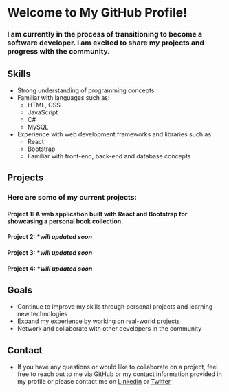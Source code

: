# Welcome to My GitHub Profile!
### I am currently in the process of transitioning to become a software developer. I am excited to share my projects and progress with the community.

## Skills
- Strong understanding of programming concepts
- Familiar with languages such as:
  - HTML, CSS
  - JavaScript
  - C#
  - MySQL
- Experience with web development frameworks and libraries such as:
  - React
  - Bootstrap
  - Familiar with front-end, back-end and database concepts
## Projects
### Here are some of my current projects:

#### Project 1: A web application built with React and Bootstrap for showcasing a personal book collection.
#### Project 2: **will updated soon*
#### Project 3: **will updated soon*
#### Project 4: **will updated soon*

## Goals
- Continue to improve my skills through personal projects and learning new technologies
- Expand my experience by working on real-world projects
- Network and collaborate with other developers in the community
## Contact
- If you have any questions or would like to collaborate on a project, feel free to reach out to me via GitHub or my contact information provided in my profile or please contact me on [Linkedin](https://www.linkedin.com/in/mertkilix/) or [Twitter](https://www.twitter.com/mertkilix/)

